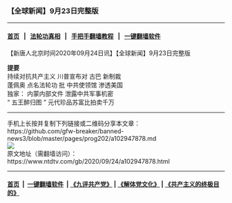 ### 【全球新闻】9月23日完整版
------------------------

#### [首页](https://github.com/gfw-breaker/banned-news3/blob/master/README.md) &nbsp;&nbsp;|&nbsp;&nbsp; [法轮功真相](https://github.com/begood0513/basic/blob/master/README.md)  &nbsp;&nbsp;|&nbsp;&nbsp; [手把手翻墙教程](https://github.com/gfw-breaker/guides/wiki)  &nbsp;&nbsp;|&nbsp;&nbsp; [一键翻墙软件](https://github.com/gfw-breaker/nogfw/blob/master/README.md)  



<div><div class="post_content" itemprop="articleBody">
 <p>
  【新唐人北京时间2020年09月24日讯】【全球新闻】9月23日完整版
 </p>
 <p>
  <strong>
   提要
  </strong>
  <br/>
  持续对抗共产主义 川普宣布对
  <ok href="https://www.ntdtv.com/gb/古巴.htm">
   古巴
  </ok>
  新制裁
  <br/>
  <ok href="https://www.ntdtv.com/gb/蓬佩奥.htm">
   蓬佩奥
  </ok>
  点名法轮功 批
  <ok href="https://www.ntdtv.com/gb/中共使领馆.htm">
   中共使领馆
  </ok>
  渗透美国
  <br/>
  独家：
  <ok href="https://www.ntdtv.com/gb/内蒙内部文件.htm">
   内蒙内部文件
  </ok>
  泄露中共军事机密
  <br/>
  “
  <ok href="https://www.ntdtv.com/gb/五王醉归图.htm">
   五王醉归图
  </ok>
  ” 元代珍品苏富比拍卖千万
 </p>
 <div class="single_ad">
 </div>
</div>
</div>
<hr/>
手机上长按并复制下列链接或二维码分享本文章：<br/>
https://github.com/gfw-breaker/banned-news3/blob/master/pages/prog202/a102947878.md <br/>
<a href='https://github.com/gfw-breaker/banned-news3/blob/master/pages/prog202/a102947878.md'><img src='https://github.com/gfw-breaker/banned-news3/blob/master/pages/prog202/a102947878.md.png'/></a> <br/>
原文地址（需翻墙访问）：https://www.ntdtv.com/gb/2020/09/24/a102947878.html


------------------------
#### [首页](https://github.com/gfw-breaker/banned-news3/blob/master/README.md) &nbsp;|&nbsp; [一键翻墙软件](https://github.com/gfw-breaker/nogfw/blob/master/README.md) &nbsp;| [《九评共产党》](https://github.com/gfw-breaker/9ping.md/blob/master/README.md#九评之一评共产党是什么) | [《解体党文化》](https://github.com/gfw-breaker/jtdwh.md/blob/master/README.md) | [《共产主义的终极目的》](https://github.com/gfw-breaker/gczydzjmd.md/blob/master/README.md)


<img src='http://gfw-breaker.win/banned-news3/pages/prog202/a102947878.md' width='0px' height='0px'/>